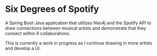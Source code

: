 # Six Degrees of Spotify

A Spring Boot Java application that utilizes Neo4j and the Spotify API to draw connections between musical artists and demonstrate that they connect within 6 collaborations.

This is currently a work in progress as I continue drawing in more artists and develop a UI. 
